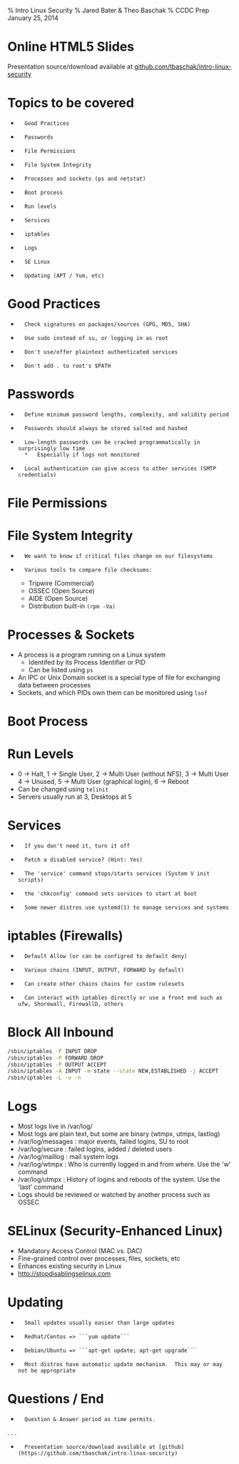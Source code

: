 % Intro Linux Security
% Jared Bater &amp; Theo Baschak
% CCDC Prep January 25, 2014


# Online HTML5 Slides

Presentation source/download available at [github.com/tbaschak/intro-linux-security](https://github.com/tbaschak/intro-linux-security)

# Topics to be covered

*       Good Practices
*       Passwords
*       File Permissions
*       File System Integrity
*       Processes and sockets (ps and netstat)
*       Boot process
*       Run levels
*       Services
*       iptables
*       Logs
*       SE Linux
*       Updating (APT / Yum, etc)

# Good Practices

*       Check signatures on packages/sources (GPG, MD5, SHA)
*       Use sudo instead of su, or logging in as root
*       Don't use/offer plaintext authenticated services
*       Don't add . to root's $PATH

# Passwords

*       Define minimum password lengths, complexity, and validity period
*       Passwords should always be stored salted and hashed
*       Low-length passwords can be cracked programmatically in surprisingly low time
        *	Especially if logs not monitored
*       Local authentication can give access to other services (SMTP credentials)

# File Permissions

# File System Integrity

*       We want to know if critical files change on our filesystems
*       Various tools to compare file checksums:
	* Tripwire (Commercial)
	* OSSEC (Open Source)
	* AIDE (Open Source)
	* Distribution built-in ```(rpm -Va)```


# Processes &amp; Sockets

*	A process is a program running on a Linux system
	*	Identifed by its Process Identifier or PID
	*	Can be listed using ```ps```
*	An IPC or Unix Domain socket is a special type of file for exchanging data between processes
*	Sockets, and which PIDs own them can be monitored using ```lsof```

# Boot Process

# Run Levels

*	0 -> Halt, 1 -> Single User, 2 -> Multi User (without NFS), 3 -> Multi User 4 -> Unused, 5 -> Multi User (graphical login), 6 -> Reboot
*	Can be changed using ```telinit```
*	Servers usually run at 3, Desktops at 5

# Services

*       If you don't need it, turn it off
*       Patch a disabled service? (Hint: Yes)
*       The 'service' command stops/starts services (System V init scripts)
*       the 'chkconfig' command sets services to start at boot
*       Some newer distros use systemd(1) to manage services and systems


# iptables (Firewalls)

*       Default Allow (or can be configred to default deny)
*       Various chains (INPUT, OUTPUT, FORWARD by default)
*       Can create other chains chains for custom rulesets
*       Can interact with iptables directly or use a front end such as ufw, Shorewall, FirewallD, others

#  Block All Inbound

```bash
/sbin/iptables -P INPUT DROP
/sbin/iptables -P FORWARD DROP
/sbin/iptables -P OUTPUT ACCEPT
/sbin/iptables -A INPUT -m state --state NEW,ESTABLISHED -j ACCEPT
/sbin/iptables -L -v -n
```

# Logs

*	Most logs live in /var/log/
*	Most logs are plain text, but some are binary (wtmpx, utmpx, lastlog)
*	/var/log/messages : major events, failed logins, SU to root
*	/var/log/secure : failed logins, added / deleted users
*	/var/log/maillog : mail system logs
*	/var/log/wtmpx : Who is currently logged in and from where. Use the 'w' command
*	/var/log/utmpx : History of logins and reboots of the system. Use the 'last' command
*	Logs should be reviewed or watched by another process such as OSSEC

# SELinux (Security-Enhanced Linux)

*	Mandatory Access Control (MAC vs. DAC)
*	Fine-grained control over processes, files, sockets, etc
*	Enhances existing security in Linux
*	http://stopdisablingselinux.com

# Updating

*       Small updates usually easier than large updates
*       Redhat/Centos => ```yum update```
*       Debian/Ubuntu => ```apt-get update; apt-get upgrade```
*       Most distros have automatic update mechanism.  This may or may not be appropriate

# Questions / End

*       Question & Answer period as time permits.

. . .

*       Presentation source/download available at [github](https://github.com/tbaschak/intro-linux-security)

